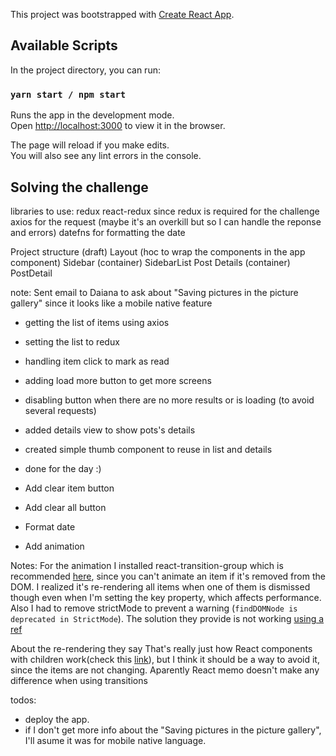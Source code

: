 This project was bootstrapped with [Create React App](https://github.com/facebook/create-react-app).

## Available Scripts

In the project directory, you can run:

### `yarn start / npm start`

Runs the app in the development mode.<br />
Open [http://localhost:3000](http://localhost:3000) to view it in the browser.

The page will reload if you make edits.<br />
You will also see any lint errors in the console.

## Solving the challenge

libraries to use: 
redux react-redux since redux is required for the challenge
axios for the request (maybe it's an overkill but so I can handle the reponse and errors)
datefns for formatting the date

Project structure (draft)
Layout (hoc to wrap the components in the app component)
    Sidebar (container)
        SidebarList
            Post
    Details (container)
        PostDetail


note: Sent email to Daiana to ask about "Saving pictures in the picture gallery" since it looks like a mobile native feature

- getting the list of items using axios
- setting the list to redux
- handling item click to mark as read
- adding load more button to get more screens
- disabling button when there are no more results or is loading (to avoid several requests)
- added details view to show pots's details
- created simple thumb component to reuse in list and details
- done for the day :)


- Add clear item button
- Add clear all button
- Format date
- Add animation

Notes: For the animation I installed react-transition-group which is recommended [here](https://es.reactjs.org/docs/animation.html), since you can't animate
an item if it's removed from the DOM.
I realized it's re-rendering all items when one of them is dismissed though even when I'm setting the key property, which
affects performance.
Also I had to remove strictMode to prevent a warning (`findDOMNode is deprecated in StrictMode`). 
The solution they provide is not working [using a ref](https://github.com/reactjs/react-transition-group/blob/1fd4a65ac45edd2aea3dec18eeb8b9c07c7eb93f/CHANGELOG.md#features)

About the re-rendering they say That's really just how React components with children work(check this [link](https://github.com/reactjs/react-transition-group/issues/235)), but I think it should be a way to avoid it, since the items are not changing.
Aparently React memo doesn't make any difference when using transitions

todos:
- deploy the app.
- if I don't get more info about the "Saving pictures in the picture gallery", I'll asume it was for mobile native language.